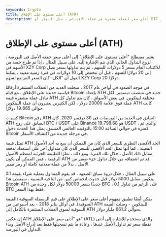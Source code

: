 ```yaml
---
keywords: Crypto
title: أعلى مستوى على الإطلاق (ATH)
description: أعلى سعر لعملة مشفرة في عملة الاقتباس ، مثل الدولار أو BTC أو ETH أو BNB
---
```


# أعلى مستوى على الإطلاق (ATH)
يشير مصطلح "أعلى مستوى على الإطلاق" إلى أعلى سعر حققه الأصل في البورصة ، لزوج التداول الحالي الذي تتم الإشارة إليه. على سبيل المثال ، إذا تم طرح حصة من الأسهم في XZY Corp للاكتتاب العام بسعر 5 دولارات للسهم ، ثم يتم تداولها بسعر يصل إلى 20 دولارًا للسهم ، قبل أن تنخفض إلى 10 دولارات في فترة زمنية معينة ، يمكننا القول أن "الكل- كان السعر المرتفع لسهم XZY Corp 20 دولارًا.

في موجة الصعود في أواخر عام 2017 ، سجلت العديد من العملات المشفرة أرقامًا قياسية جديدة على الإطلاق ، مع قيام Bitcoin بإعداد ATH جديد في منتصف ديسمبر. لكل تبادل عملة مشفرة قيمة ATH مختلفة لبيتكوين. في بعض الأسواق ، كان يتم تداول كل عملة فوق علامة 20000 دولار ، لكن الكثيرين يعتبرون أن عملة البيتكوين ATH كانت حوالي 19،665 دولارًا.

كسرت Bitcoin رقم ATH السابق في العديد من البورصات في 30 نوفمبر 2020. كان ATH السابق على زوج BTC / USDT على Binance هو 19،798.68 USDT ، والذي تم كسره في حوالي الساعة 15:00 بالتوقيت العالمي المنسق. يمثل هذا الحدث دخول Bitcoin في مرحلة جديدة من اكتشاف الأسعار.

تمثل قيمة ATH الحد الأقصى النظري للسعر الذي كان من الممكن أن يبيع به أحد الأصول المعينة ، كما أنها تمثل الحد الأقصى للسعر الذي كان متداول آخر على استعداد لدفعه مقابل ذلك الأصل ، خلال تلك الفترة. ومع ذلك ، نظرًا للطبيعة الجزئية لمعظم الأصول الرقمية ، فمن الممكن أن يكون ATH قد تم اشتقاقه من خلال تداول جزء صغير من الأصل ، بدلاً من عملة معدنية كاملة أو رمز مميز.

على سبيل المثال ، خلال ذروة سباق الصعود ، قد يقوم المتداول بعملية شراء بقيمة 0.1 بيتكوين مقابل 5000 دولار قبل حدوث انخفاض كبير. من الناحية النسبية ، سيعطي هذا Bitcoin ATH جديدًا بسعر 50000 دولار لكل وحدة من BTC ، على الرغم من تداول 0.1 BTC فقط بهذا السعر.

يمكن أيضًا تطبيق مفهوم أعلى سعر على الإطلاق على قيم الرسملة السوقية (القيمة السوقية). في أوائل يناير 2018 - بعد أسبوعين من ATH للبيتكوين - وصلت القيمة السوقية لسوق العملات المشفرة بالكامل إلى ATH بحوالي 661.2 مليار دولار.

إن عكس ATH هو "أدنى سعر على الإطلاق" (ATL) والذي يستخدم للإشارة إلى أدنى نقطة سعر تم تداول الأصل عندها ، وعادة ما يتم تسجيلها فقط بعد إدراج الأصل وبدء التداول في البورصة.

